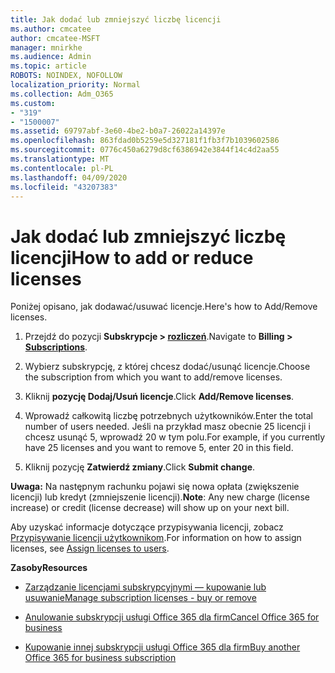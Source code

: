 ```yaml
---
title: Jak dodać lub zmniejszyć liczbę licencji
ms.author: cmcatee
author: cmcatee-MSFT
manager: mnirkhe
ms.audience: Admin
ms.topic: article
ROBOTS: NOINDEX, NOFOLLOW
localization_priority: Normal
ms.collection: Adm_O365
ms.custom:
- "319"
- "1500007"
ms.assetid: 69797abf-3e60-4be2-b0a7-26022a14397e
ms.openlocfilehash: 863fdad0b5259e5d327181f1fb3f7b1039602586
ms.sourcegitcommit: 0776c450a6279d8cf6386942e3844f14c4d2aa55
ms.translationtype: MT
ms.contentlocale: pl-PL
ms.lasthandoff: 04/09/2020
ms.locfileid: "43207383"
---
```

# <a name="how-to-add-or-reduce-licenses"></a><span data-ttu-id="cf245-102">Jak dodać lub zmniejszyć liczbę licencji</span><span class="sxs-lookup"><span data-stu-id="cf245-102">How to add or reduce licenses</span></span>

<span data-ttu-id="cf245-103">Poniżej opisano, jak dodawać/usuwać licencje.</span><span class="sxs-lookup"><span data-stu-id="cf245-103">Here's how to Add/Remove licenses.</span></span>
  
1. <span data-ttu-id="cf245-104">Przejdź do pozycji **Subskrypcje > [rozliczeń](https://portal.office.com/adminportal/home#/subscriptions)**.</span><span class="sxs-lookup"><span data-stu-id="cf245-104">Navigate to **Billing > [Subscriptions](https://portal.office.com/adminportal/home#/subscriptions)**.</span></span>

2. <span data-ttu-id="cf245-105">Wybierz subskrypcję, z której chcesz dodać/usunąć licencje.</span><span class="sxs-lookup"><span data-stu-id="cf245-105">Choose the subscription from which you want to add/remove licenses.</span></span>

3. <span data-ttu-id="cf245-106">Kliknij **pozycję Dodaj/Usuń licencje**.</span><span class="sxs-lookup"><span data-stu-id="cf245-106">Click **Add/Remove licenses**.</span></span>

4. <span data-ttu-id="cf245-107">Wprowadź całkowitą liczbę potrzebnych użytkowników.</span><span class="sxs-lookup"><span data-stu-id="cf245-107">Enter the total number of users needed.</span></span> <span data-ttu-id="cf245-108">Jeśli na przykład masz obecnie 25 licencji i chcesz usunąć 5, wprowadź 20 w tym polu.</span><span class="sxs-lookup"><span data-stu-id="cf245-108">For example, if you currently have 25 licenses and you want to remove 5, enter 20 in this field.</span></span>

5. <span data-ttu-id="cf245-109">Kliknij pozycję **Zatwierdź zmiany**.</span><span class="sxs-lookup"><span data-stu-id="cf245-109">Click **Submit change**.</span></span>

<span data-ttu-id="cf245-110">**Uwaga:** Na następnym rachunku pojawi się nowa opłata (zwiększenie licencji) lub kredyt (zmniejszenie licencji).</span><span class="sxs-lookup"><span data-stu-id="cf245-110">**Note**: Any new charge (license increase) or credit (license decrease) will show up on your next bill.</span></span>

<span data-ttu-id="cf245-111">Aby uzyskać informacje dotyczące przypisywania licencji, zobacz [Przypisywanie licencji użytkownikom](https://docs.microsoft.com/microsoft-365/admin/manage/assign-licenses-to-users).</span><span class="sxs-lookup"><span data-stu-id="cf245-111">For information on how to assign licenses, see [Assign licenses to users](https://docs.microsoft.com/microsoft-365/admin/manage/assign-licenses-to-users).</span></span>

 <span data-ttu-id="cf245-112">**Zasoby**</span><span class="sxs-lookup"><span data-stu-id="cf245-112">**Resources**</span></span>
  
- [<span data-ttu-id="cf245-113">Zarządzanie licencjami subskrypcyjnymi — kupowanie lub usuwanie</span><span class="sxs-lookup"><span data-stu-id="cf245-113">Manage subscription licenses - buy or remove</span></span>](https://docs.microsoft.com/en-us/microsoft-365/commerce/licenses/buy-licenses)

- [<span data-ttu-id="cf245-114">Anulowanie subskrypcji usługi Office 365 dla firm</span><span class="sxs-lookup"><span data-stu-id="cf245-114">Cancel Office 365 for business</span></span>](https://support.office.com/article/Cancel-Office-365-for-business-b1bc0bef-4608-4601-813a-cdd9f746709a)

- [<span data-ttu-id="cf245-115">Kupowanie innej subskrypcji usługi Office 365 dla firm</span><span class="sxs-lookup"><span data-stu-id="cf245-115">Buy another Office 365 for business subscription</span></span>](https://support.office.com/article/Buy-another-Office-365-for-business-subscription-fab3b86c-3359-4042-8692-5d4dc7550b7c)
